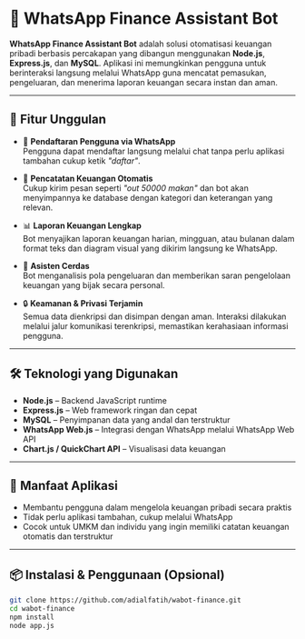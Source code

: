 # 💬 WhatsApp Finance Assistant Bot

**WhatsApp Finance Assistant Bot** adalah solusi otomatisasi keuangan pribadi berbasis percakapan yang dibangun menggunakan **Node.js**, **Express.js**, dan **MySQL**. Aplikasi ini memungkinkan pengguna untuk berinteraksi langsung melalui WhatsApp guna mencatat pemasukan, pengeluaran, dan menerima laporan keuangan secara instan dan aman.

---

## 🚀 Fitur Unggulan

- 📲 **Pendaftaran Pengguna via WhatsApp**  
  Pengguna dapat mendaftar langsung melalui chat tanpa perlu aplikasi tambahan cukup ketik _"daftar"_.

- 🧾 **Pencatatan Keuangan Otomatis**  
  Cukup kirim pesan seperti _"out 50000 makan"_ dan bot akan menyimpannya ke database dengan kategori dan keterangan yang relevan.

- 📊 **Laporan Keuangan Lengkap**  
  Bot menyajikan laporan keuangan harian, mingguan, atau bulanan dalam format teks dan diagram visual yang dikirim langsung ke WhatsApp.

- 🧠 **Asisten Cerdas**  
  Bot menganalisis pola pengeluaran dan memberikan saran pengelolaan keuangan yang bijak secara personal.

- 🔒 **Keamanan & Privasi Terjamin**  
  Semua data dienkripsi dan disimpan dengan aman. Interaksi dilakukan melalui jalur komunikasi terenkripsi, memastikan kerahasiaan informasi pengguna.

---

## 🛠️ Teknologi yang Digunakan

- **Node.js** – Backend JavaScript runtime
- **Express.js** – Web framework ringan dan cepat
- **MySQL** – Penyimpanan data yang andal dan terstruktur
- **WhatsApp Web.js** – Integrasi dengan WhatsApp melalui WhatsApp Web API
- **Chart.js / QuickChart API** – Visualisasi data keuangan

---

## 🎯 Manfaat Aplikasi

- Membantu pengguna dalam mengelola keuangan pribadi secara praktis
- Tidak perlu aplikasi tambahan, cukup melalui WhatsApp
- Cocok untuk UMKM dan individu yang ingin memiliki catatan keuangan otomatis dan terstruktur

---

## 📦 Instalasi & Penggunaan (Opsional)

```bash
git clone https://github.com/adialfatih/wabot-finance.git
cd wabot-finance
npm install
node app.js
